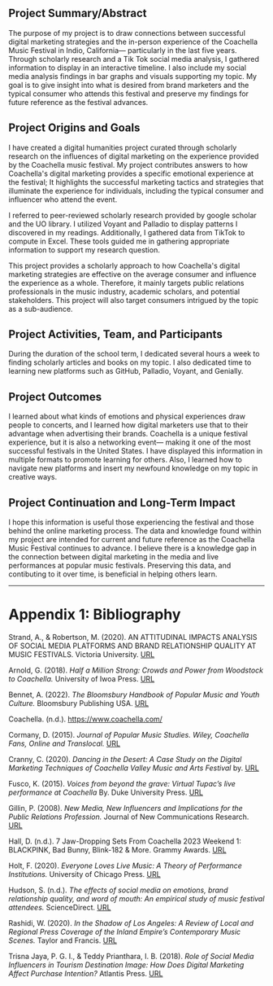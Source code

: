 
## Project Summary/Abstract 

The purpose of my project is to draw connections between successful digital marketing strategies and the in-person experience of the Coachella Music Festival in Indio, California— particularly in the last five years. Through scholarly research and a Tik Tok social media analysis, I gathered information to display in an interactive timeline. I also include my social media analysis findings in bar graphs and visuals supporting my topic. My goal is to give insight into what is desired from brand marketers and the typical consumer who attends this festival and preserve my findings for future reference as the festival advances.

## Project Origins and Goals

I have created a digital humanities project curated through scholarly research on the influences of digital marketing on the experience provided by the Coachella music festival. My project contributes answers to how Coachella's digital marketing provides a specific emotional experience at the festival; It highlights the successful marketing tactics and strategies that illuminate the experience for individuals, including the typical consumer and influencer who attend the event. 

I referred to peer-reviewed scholarly research provided by google scholar and the UO library. I utilized Voyant and Palladio to display patterns I discovered in my readings. Additionally, I gathered data from TikTok to compute in Excel. These tools guided me in gathering appropriate information to support my research question.

This project provides a scholarly approach to how Coachella's digital marketing strategies are effective on the average consumer and influence the experience as a whole. Therefore, it mainly targets public relations professionals in the music industry, academic scholars, and potential stakeholders. This project will also target consumers intrigued by the topic as a sub-audience. 

## Project Activities, Team, and Participants

During the duration of the school term, I dedicated several hours a week to finding scholarly articles and books on my topic. I also dedicated time to learning new platforms such as GitHub, Palladio, Voyant, and Genially. 

## Project Outcomes

 I learned about what kinds of emotions and physical experiences draw people to concerts, and I learned how digital marketers use that to their advantage when advertising their brands. Coachella is a unique festival experience, but it is also a networking event— making it one of the most successful festivals in the United States. I have displayed this information in multiple formats to promote learning for others. Also, I learned how to navigate new platforms and insert my newfound knowledge on my topic in creative ways. 

## Project Continuation and Long-Term Impact

I hope this information is useful those experiencing the festival and those behind the online marketing process. The data and knowledge found within my project are intended for current and future reference as the Coachella Music Festival continues to advance. I believe there is a knowledge gap in the connection between digital marketing in the media and live performances at popular music festivals. Preserving this data, and contibuting to it over time, is beneficial in helping others learn. 


---

# Appendix 1: Bibliography

Strand, A., & Robertson, M. (2020). AN ATTITUDINAL IMPACTS ANALYSIS OF SOCIAL MEDIA PLATFORMS AND BRAND RELATIONSHIP QUALITY AT MUSIC FESTIVALS. Victoria University. [URL](https://napier-repository.worktribe.com/preview/2659441/StrandRobertsonEventManagement26_6_2020.pdf)

Arnold, G. (2018). *Half a Million Strong: Crowds and Power from Woodstock to Coachella.* University of Iwoa Press. [URL](https://books.google.com/books?hl=en&lr=&id=bWV0DwAAQBAJ&oi=fnd&pg=PR5&dq=Woodstock+And+Beyond:+How+the+Modern+Music+Festival+Came+To+Be&ots=xADKmB7FNJ&sig=ybSGbmLLFQidrQnhIvtbJ898DDc#v=onepage&q&f=false)

Bennet, A. (2022). *The Bloomsbury Handbook of Popular Music and Youth Culture.* Bloomsbury Publishing USA. [URL](https://books.google.com/books?hl=en&lr=&id=6ZuiEAAAQBAJ&oi=fnd&pg=PT15&dq=The+Bloomsbury+Handbook+of+Popular+Music+and+Youth+Culture&ots=MsRBdhHIfY&sig=ycWy4a6nmkdqW6J0Bs_NsY9hjfg#v=onepage&q=The%20Bloomsbury%20Handbook%20of%20Popular%20Music%20and%20Youth%20Culture&f=false)

Coachella. (n.d.). https://www.coachella.com/

Cormany, D. (2015). *Journal of Popular Music Studies. Wiley, Coachella Fans, Online and Translocal.* [URL](https://www.researchgate.net/publication/277784247_Coachella_Fans_Online_and_Translocal)

Cranny, C. (2020). *Dancing in the Desert: A Case Study on the Digital Marketing Techniques of Coachella Valley Music and Arts Festival* by. [URL](https://digitalcommons.calpoly.edu/cgi/viewcontent.cgi?article=1010&context=expindsp)

Fusco, K. (2015). *Voices from beyond the grave: Virtual Tupac’s live performance at Coachella* By. Duke University Press. [URL](https://read.dukeupress.edu/camera-obscura/article/30/2%20(89)/29/58545/Voices-from-Beyond-the-Grave-Virtual-Tupac-s-Live)

Gillin, P. (2008). *New Media, New Influencers and Implications for the Public Relations Profession.* Journal of New Communications Research. [URL](https://www.issuelab.org/resources/928/928.pdf)

Hall, D. (n.d.). 7 Jaw-Dropping Sets From Coachella 2023 Weekend 1: BLACKPINK, Bad Bunny, Blink-182 & More. Grammy Awards. [URL](https://www.grammy.com/news/coachella-2023-weekend-1-recap-rosalia-bad-bunny-metro-boomin-blink-182-performances-surprises-video)

Holt, F. (2020). *Everyone Loves Live Music: A Theory of Performance Institutions.* University of Chicago Press. [URL](https://press.uchicago.edu/ucp/books/book/chicago/E/bo61910974.html)

Hudson, S. (n.d.). *The effects of social media on emotions, brand relationship quality, and word of mouth: An empirical study of music festival attendees.* ScienceDirect. [URL](https://www.sciencedirect.com/science/article/abs/pii/S026151771400171X?via%3Dihub)

Rashidi, W. (2020). *In the Shadow of Los Angeles: A Review of Local and Regional Press Coverage of the Inland Empire’s Contemporary Music Scenes.* Taylor and Francis. [URL](https://www.tandfonline.com/doi/figure/10.1080/03007766.2020.1730648?scroll=top&needAccess=true&role=tab&aria-labelledby=figs-data)

Trisna Jaya, P. G. I., & Teddy Prianthara, I. B. (2018). *Role of Social Media Influencers in Tourism Destination Image: How Does Digital Marketing Affect Purchase Intention?* Atlantis Press. [URL](https://www.atlantis-press.com/proceedings/icvhe-18/125938316#:~:text=The%20results%20show%20that%20social,with%20regard%20to%20purchase%20intention.)



